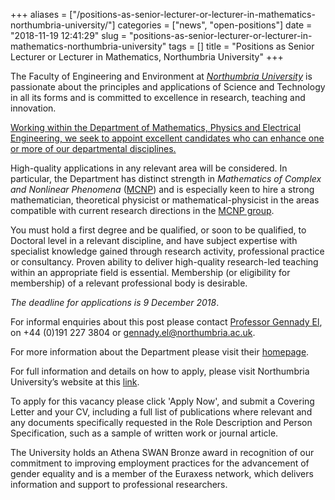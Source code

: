 +++
aliases = ["/positions-as-senior-lecturer-or-lecturer-in-mathematics-northumbria-university/"]
categories = ["news", "open-positions"]
date = "2018-11-19 12:41:29"
slug = "positions-as-senior-lecturer-or-lecturer-in-mathematics-northumbria-university"
tags = []
title = "Positions as Senior Lecturer or Lecturer in Mathematics, Northumbria University"
+++

The Faculty of Engineering and Environment at *[Northumbria
University](https://www.northumbria.ac.uk/)* is passionate about the
principles and applications of Science and Technology in all its forms
and is committed to excellence in research, teaching and innovation.

[Working within the Department of Mathematics, Physics and Electrical
Engineering, we seek to appoint excellent candidates who can enhance one
or more of our departmental
disciplines.](https://www.northumbria.ac.uk/work-for-us/job-vacancies/academic-478-lecturer-or-senior-lecturer)

High-quality applications in any relevant area will be considered. In
particular, the Department has distinct strength in *Mathematics of
Complex and Nonlinear Phenomena*
([MCNP](https://tinyurl.com/northumbria-mcnp)) and is especially keen to
hire a strong mathematician, theoretical physicist or
mathematical-physicist in the areas compatible with current research
directions in the [MCNP group](http://mcnp.northumbria.ac.uk/mcnp.html).

You must hold a first degree and be qualified, or soon to be qualified,
to Doctoral level in a relevant discipline, and have subject expertise
with specialist knowledge gained through research activity, professional
practice or consultancy. Proven ability to deliver high-quality
research-led teaching within an appropriate field is essential.
Membership (or eligibility for membership) of a relevant professional
body is desirable.

*The deadline for applications is 9 December 2018*.

For informal enquiries about this post please contact [Professor Gennady
El](https://www.northumbria.ac.uk/about-us/our-staff/e/gennady-el/), on
+44 (0)191 227 3804 or gennady.el@northumbria.ac.uk.

For more information about the Department please visit their
[homepage](https://www.northumbria.ac.uk/about-us/academic-departments/mathematics-physics-and-electrical-engineering/).

For full information and details on how to apply, please visit
Northumbria University’s website at
this [link](https://www.northumbria.ac.uk/work-for-us/job-vacancies/academic-478-lecturer-or-senior-lecturer).

To apply for this vacancy please click 'Apply Now', and submit a
Covering Letter and your CV, including a full list of publications where
relevant and any documents specifically requested in the Role
Description and Person Specification, such as a sample of written work
or journal article.

The University holds an Athena SWAN Bronze award in recognition of our
commitment to improving employment practices for the advancement of
gender equality and is a member of the Euraxess network, which delivers
information and support to professional researchers.
